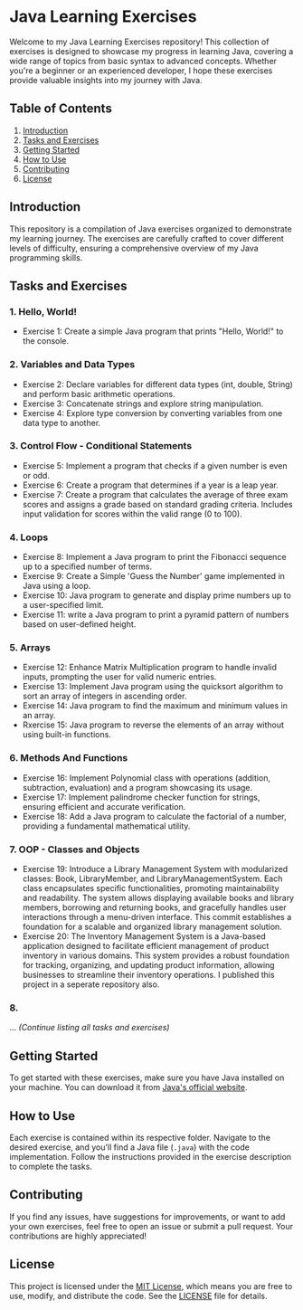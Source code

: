 # Java Learning Exercises

Welcome to my Java Learning Exercises repository! This collection of exercises is designed to showcase my progress in learning Java, covering a wide range of topics from basic syntax to advanced concepts. Whether you're a beginner or an experienced developer, I hope these exercises provide valuable insights into my journey with Java.

## Table of Contents

1. [Introduction](#introduction)
2. [Tasks and Exercises](#tasks-and-exercises)
3. [Getting Started](#getting-started)
4. [How to Use](#how-to-use)
5. [Contributing](#contributing)
6. [License](#license)

## Introduction

This repository is a compilation of Java exercises organized to demonstrate my learning journey. The exercises are carefully crafted to cover different levels of difficulty, ensuring a comprehensive overview of my Java programming skills.

## Tasks and Exercises

### 1. Hello, World!
- Exercise 1: Create a simple Java program that prints "Hello, World!" to the console.

### 2. Variables and Data Types
- Exercise 2: Declare variables for different data types (int, double, String) and perform basic arithmetic operations.
- Exercise 3: Concatenate strings and explore string manipulation.
- Exercise 4: Explore type conversion by converting variables from one data type to another.

### 3. Control Flow - Conditional Statements
- Exercise 5: Implement a program that checks if a given number is even or odd.
- Exercise 6: Create a program that determines if a year is a leap year.
- Exercise 7: Create a program that calculates the average of three exam scores and assigns a grade based on standard grading criteria. Includes input validation for scores within the valid range (0 to 100).

### 4. Loops
- Exercise 8: Implement a Java program to print the Fibonacci sequence up to a specified number of terms.
- Exercise 9: Create a Simple 'Guess the Number' game implemented in Java using a loop.
- Exercise 10: Java program to generate and display prime numbers up to a user-specified limit.
- Exercise 11: write a Java program to print a pyramid pattern of numbers based on user-defined height.

### 5. Arrays
- Exercise 12: Enhance Matrix Multiplication program to handle invalid inputs, prompting the user for valid numeric entries.
- Exercise 13: Implement Java program using the quicksort algorithm to sort an array of integers in ascending order.
- Exercise 14: Java program to find the maximum and minimum values in an array.
- Rxercise 15: Java program to reverse the elements of an array without using built-in functions.

### 6. Methods And Functions
- Exercise 16: Implement Polynomial class with operations (addition, subtraction, evaluation) and a program showcasing its usage.
- Exercise 17: Implement palindrome checker function for strings, ensuring efficient and accurate verification.
- Exercise 18: Add a Java program to calculate the factorial of a number, providing a fundamental mathematical utility.

### 7. OOP - Classes and Objects
- Exercise 19: Introduce a Library Management System with modularized classes: Book, LibraryMember, and LibraryManagementSystem. Each class encapsulates specific functionalities, promoting maintainability and readability. The system allows displaying available books and library members, borrowing and returning books, and gracefully handles user interactions through a menu-driven interface. This commit establishes a foundation for a scalable and organized library management solution.
- Exercise 20: The Inventory Management System is a Java-based application designed to facilitate efficient management of product inventory in various domains. This system provides a robust foundation for tracking, organizing, and updating product information, allowing businesses to streamline their inventory operations. I published this project in a seperate repository also.

### 8. 

... *(Continue listing all tasks and exercises)*

## Getting Started

To get started with these exercises, make sure you have Java installed on your machine. You can download it from [Java's official website](https://www.oracle.com/java/technologies/javase-downloads.html).

## How to Use

Each exercise is contained within its respective folder. Navigate to the desired exercise, and you'll find a Java file (`.java`) with the code implementation. Follow the instructions provided in the exercise description to complete the tasks.

## Contributing

If you find any issues, have suggestions for improvements, or want to add your own exercises, feel free to open an issue or submit a pull request. Your contributions are highly appreciated!

## License

This project is licensed under the [MIT License](LICENSE), which means you are free to use, modify, and distribute the code. See the [LICENSE](LICENSE) file for details.
